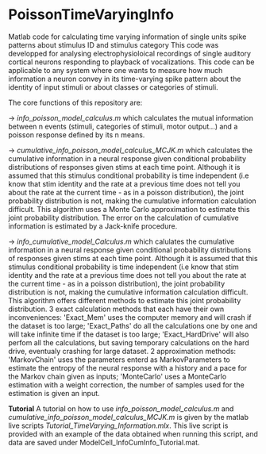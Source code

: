 # PoissonTimeVaryingInfo
Matlab code for calculating time varying information of single units spike patterns about stimulus ID and stimulus category
This code was developped for analysing electrophysioloical recordings of single auditory cortical neurons responding to playback
of vocalizations. This code can be applicable to any system where one wants to measure how much information a neuron convey in
its time-varying spike pattern about the identity of input stimuli or about classes or categories of stimuli.

The core functions of this repository are:

-> *info_poisson_model_calculus.m* which calculates the mutual information between n events (stimuli, categories of stimuli, motor output...)
and a poisson response defined by its n means.

-> *cumulative_info_poisson_model_calculus_MCJK.m* which calculates the cumulative information in a neural response given
conditional probability distributions of responses given stims at each time point. Although it is assumed that this stimulus
conditional probability is time independent (i.e know that stim identity and the rate at a previous time does not tell you 
about the rate at the current time - as in a poisson distribution), the joint probability distribution is not, making the
cumulative information calculation difficult. This algorithm uses a Monte Carlo approximation to estimate this joint probability
distribution. The error on the calculation of cumulative information is estimated by a Jack-knife procedure.

-> *info_cumulative_model_Calculus.m* which calulates the cumulative information in a neural response given
conditional probability distributions of responses given stims at each time point. Although it is assumed that this stimulus
conditional probability is time independent (i.e know that stim identity and the rate at a previous time does not tell you 
about the rate at the current time - as in a poisson distribution), the joint probability distribution is not, making the
cumulative information calculation difficult. This algorithm offers different methods to estimate this joint probability
distribution.
3 exact calculation methods that each have their own inconveniences: 'Exact_Mem' uses the computer memory and will crash
if the dataset is too large; 'Exact_Paths' do all the calculations one by one and will take infinite time if the dataset
is too large; 'Exact_HardDrive' will also perfom all the calculations, but saving temporary calculations on the hard drive,
eventualy crashing for large dataset.
2 approximation methods: 'MarkovChain' uses the parameters enterd as MarkovParameters to estimate the entropy of the neural
response with a history and a pace for the Markov chain given as inputs; 'MonteCarlo' uses a MonteCarlo estimation with a
weight correction, the number of samples used for the estimation is given an input.


**Tutorial**
A tutorial on how to use *info_poisson_model_calculus.m* and *cumulative_info_poisson_model_calculus_MCJK.m* is given by the matlab live scripts *Tutorial_TimeVarying_Information.mlx*. This live script is provided with an example of the data obtained when running this script, and data are saved under ModelCell_InfoCumInfo_Tutorial.mat.
